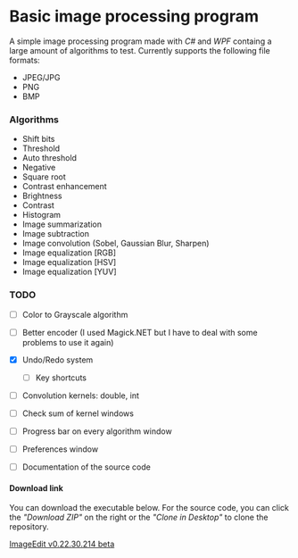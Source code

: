# Basic image processing program

A simple image processing program made with *C#* and *WPF* containg a large amount of algorithms to test.
Currently supports the following file formats:

- JPEG/JPG
- PNG
- BMP


### Algorithms

- Shift bits
- Threshold
- Auto threshold
- Negative
- Square root
- Contrast enhancement
- Brightness
- Contrast
- Histogram
- Image summarization
- Image subtraction
- Image convolution (Sobel, Gaussian Blur, Sharpen)
- Image equalization [RGB]
- Image equalization [HSV]
- Image equalization [YUV]


### TODO

- [ ] Color to Grayscale algorithm
- [ ] Better encoder (I used Magick.NET but I have to deal with some problems to use it again)
- [X] Undo/Redo system
  - [ ] Key shortcuts
- [ ] Convolution kernels: double, int
- [ ] Check sum of kernel windows
- [ ] Progress bar on every algorithm window
- [ ] Preferences window
- [ ] Documentation of the source code


#### Download link

You can download the executable below. For the source code, you can click the *"Download ZIP"* on the right or the *"Clone in Desktop"* to clone the repository.

[ImageEdit v0.22.30.214 beta](https://github.com/nlabiris/ImageEdit_WPF/blob/master/ImageEdit_WPF/bin/Release/ImageEdit_v0.22.33.220_beta.rar?raw=true)